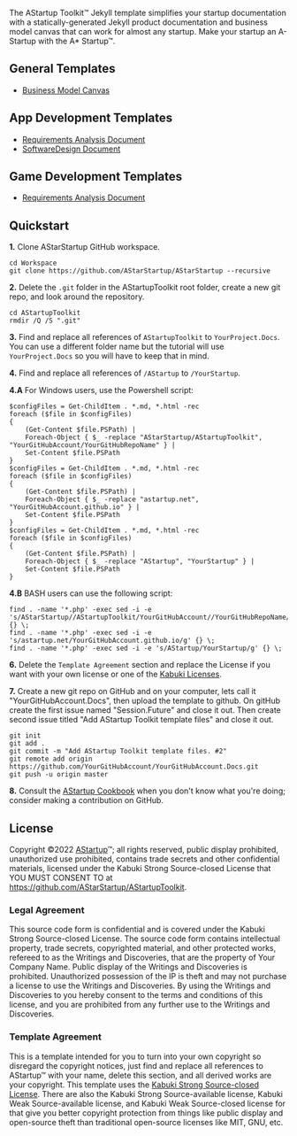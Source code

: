 The AStartup Toolkit™ Jekyll template simplifies your startup documentation with a statically-generated Jekyll product documentation and business model canvas that can work for almost any startup. Make your startup an A-Startup with the A* Startup™.

## General Templates

* [Business Model Canvas](./BMC/)

## App Development Templates

* [Requirements Analysis Document](./RAD/)
* [SoftwareDesign Document](./SDD/)

## Game Development Templates

* [Requirements Analysis Document](./GDD/)

## Quickstart

**1.** Clone AStarStartup GitHub workspace.

```
cd Workspace
git clone https://github.com/AStarStartup/AStarStartup --recursive
```

**2.** Delete the `.git` folder in the AStartupToolkit root folder, create a new git repo, and look around the repository.

```
cd AStartupToolkit
rmdir /Q /S ".git"
```

**3.** Find and replace all references of `AStartupToolkit` to `YourProject.Docs`. You can use a different folder name but the tutorial will use `YourProject.Docs` so you will have to keep that in mind.

**4.** Find and replace all references of `/AStartup` to `/YourStartup`. 

**4.A** For Windows users, use the Powershell script:

```
$configFiles = Get-ChildItem . *.md, *.html -rec
foreach ($file in $configFiles)
{
    (Get-Content $file.PSPath) |
    Foreach-Object { $_ -replace "AStarStartup/AStartupToolkit", "YourGitHubAccount/YourGitHubRepoName" } |
    Set-Content $file.PSPath
}
$configFiles = Get-ChildItem . *.md, *.html -rec
foreach ($file in $configFiles)
{
    (Get-Content $file.PSPath) |
    Foreach-Object { $_ -replace "astartup.net", "YourGitHubAccount.github.io" } |
    Set-Content $file.PSPath
}
$configFiles = Get-ChildItem . *.md, *.html -rec
foreach ($file in $configFiles)
{
    (Get-Content $file.PSPath) |
    Foreach-Object { $_ -replace "AStartup", "YourStartup" } |
    Set-Content $file.PSPath
}
```

**4.B** BASH users can use the following script:

```
find . -name '*.php' -exec sed -i -e 's/AStarStartup//AStartupToolkit/YourGitHubAccount//YourGitHubRepoName/g' {} \;
find . -name '*.php' -exec sed -i -e 's/astartup.net/YourGitHubAccount.github.io/g' {} \;
find . -name '*.php' -exec sed -i -e 's/AStartup/YourStartup/g' {} \;
```

**6.** Delete the `Template Agreement` section and replace the License if you want with your own license or one of the [Kabuki Licenses](https://github.com/KabukiStarship/KabukiLicenses).

**7.** Create a new git repo on GitHub and on your computer, lets call it "YourGitHubAccount.Docs", then upload the template to github. On gitHub create the first issue named "Session.Future" and close it out. Then create second issue titled "Add AStartup Toolkit template files" and close it out.

```
git init
git add .
git commit -m "Add AStartup Toolkit template files. #2"
git remote add origin https://github.com/YourGitHubAccount/YourGitHubAccount.Docs.git
git push -u origin master
```

**8.** Consult the [AStartup Cookbook](https://github.com/AStarStartup/AStartupCookbook) when you don't know what you're doing; consider making a contribution on GitHub.

## License

Copyright ©2022 [AStartup](https://astartup.net)™; all rights reserved, public display prohibited, unauthorized use prohibited, contains trade secrets and other confidential materials, licensed under the Kabuki Strong Source-closed License that YOU MUST CONSENT TO at <https://github.com/AStarStartup/AStartupToolkit>.

### Legal Agreement

This source code form is confidential and is covered under the Kabuki Strong Source-closed License. The source code form contains intellectual property, trade secrets, copyrighted material, and other protected works, refereed to as the Writings and Discoveries, that are the property of Your Company Name. Public display of the Writings and Discoveries is prohibited. Unauthorized possession of the IP is theft and may not purchase a license to use the Writings and Discoveries. By using the Writings and Discoveries to you hereby consent to the terms and conditions of this license, and you are prohibited from any further use to the Writings and Discoveries.

### Template Agreement

This is a template intended for you to turn into your own copyright so disregard the copyright notices, just find and replace all references to AStartup™ with your name, delete this section, and all derived works are your copyright. This template uses the [Kabuki Strong Source-closed License](https://github.com/KabukiStarship/KabukiLicenses). There are also the Kabuki Strong Source-available license, Kabuki Weak Source-available license, and Kabuki Weak Source-closed license for that give you better copyright protection from things like public display and open-source theft than traditional open-source licenses like MIT, GNU, etc.
